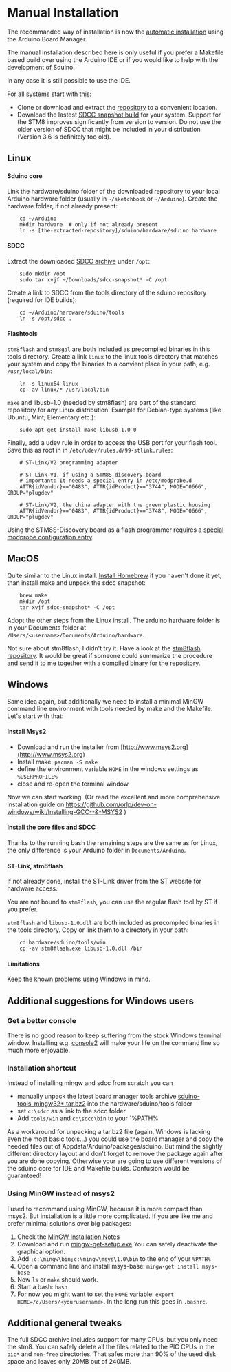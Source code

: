# Manual Installation

The recommanded way of installation is now the [automatic
installation](board-manager-install.md) using the Arduino Board Manager.

The manual installation described here is only useful if you prefer a
Makefile based build over using the Arduino IDE or if you would like to help
with the development of Sduino.

In any case it is still possible to use the IDE.

For all systems start with this:

- Clone or download and extract the
  [repository](https://github.com/tenbaht/sduino) to a convenient location.
- Download the lastest [SDCC snapshot
  build](http://sdcc.sourceforge.net/snap.php) for your system. Support for
  the STM8 improves significantly from version to version. Do not use the
  older version of SDCC that might be included in your distribution (Version
  3.6 is definitely too old).


## Linux

#### Sduino core

Link the hardware/sduino folder of the downloaded repository to your local
Arduino hardware folder (usually in `~/sketchbook` or `~/Arduino`). Create
the hardware folder, if not already present:

```text
	cd ~/Arduino
	mkdir hardware	# only if not already present
	ln -s [the-extracted-repository]/sduino/hardware/sduino hardware
```

#### SDCC

Extract the downloaded [SDCC archive](http://sdcc.sourceforge.net/snap.php)
under `/opt`:

```text
	sudo mkdir /opt
	sudo tar xvjf ~/Downloads/sdcc-snapshot* -C /opt
```

Create a link to SDCC from the tools directory of the sduino repository
(required for IDE builds):

```text
	cd ~/Arduino/hardware/sduino/tools
	ln -s /opt/sdcc .
```

#### Flashtools

`stm8flash` and `stm8gal` are both included as precompiled binaries in this
tools directory. Create a link `linux` to the linux tools directory that
matches your system and copy the binaries to a convient place in your path,
e.g. `/usr/local/bin`:

```text
	ln -s linux64 linux
	cp -av linux/* /usr/local/bin
```


`make` and libusb-1.0 (needed by stm8flash) are part of the standard
repository for any Linux distribution. Example for Debian-type systems (like
Ubuntu, Mint, Elementary etc.):

```text
	sudo apt-get install make libusb-1.0-0
```

Finally, add a udev rule in order to access the USB port for your flash
tool. Save this as root in in `/etc/udev/rules.d/99-stlink.rules`:

```text
	# ST-Link/V2 programming adapter

	# ST-Link V1, if using a STM8S discovery board
	# important: It needs a special entry in /etc/modprobe.d
	ATTR{idVendor}=="0483", ATTR{idProduct}=="3744", MODE="0666", GROUP="plugdev"

	# ST-Link/V2, the china adapter with the green plastic housing
	ATTR{idVendor}=="0483", ATTR{idProduct}=="3748", MODE="0666", GROUP="plugdev"
```

Using the STM8S-Discovery board as a flash programmer requires a [special
modprobe configuration
entry](../hardware/stm8sdiscovery#usage-with-linux-and-stm8flash).




## MacOS

Quite similar to the Linux install. [Install Homebrew](https://brew.sh/) if
you haven't done it yet, than install make and unpack the sdcc snapshot:

```text
	brew make
	mkdir /opt
	tar xvjf sdcc-snapshot* -C /opt
```

Adopt the other steps from the Linux install. The arduino hardware folder is
in your Documents folder at `/Users/<username>/Documents/Arduino/hardware`.

Not sure about stm8flash, I didn't try it. Have a look at the [stm8flash
repository](https://github.com/vdudouyt/stm8flash). It would be great if
someone could summarize the procedure and send it to me together with a
compiled binary for the repository.







## Windows

Same idea again, but additionally we need to install a minimal MinGW command
line environment with tools needed by make and the Makefile. Let's start
with that:


#### Install Msys2

- Download and run the installer from [http://www.msys2.org](http://www.msys2.org)
- Install make: `pacman -S make`
- define the environment variable `HOME` in the windows settings as
  `%USERPROFILE%`
- close and re-open the terminal window

Now we can start working. 
(Or read the excellent and more comprehensive installation guide on https://github.com/orlp/dev-on-windows/wiki/Installing-GCC--&-MSYS2
)


#### Install the core files and SDCC

Thanks to the running bash the remaining steps are the same as for Linux,
the only difference is your Arduino folder in `Documents/Arduino`.


#### ST-Link, stm8flash

If not already done, install the ST-Link driver from the ST website for
hardware access.

You are not bound to `stm8flash`, you can use the regular flash tool by ST
if you prefer.

`stm8flash` and `libusb-1.0.dll` are both included as precompiled binaries
in the tools directory. Copy or link them to a directory in your path:

```text
	cd hardware/sduino/tools/win
	cp -av stm8flash.exe libusb-1.0.dll /bin
```

#### Limitations

Keep the [known problems using
Windows](limitations#known-problems-using-windows) in mind.


## Additional suggestions for Windows users

### Get a better console

There is no good reason to keep suffering from the stock Windows terminal
window. Installing e.g.
[console2](https://sourceforge.net/projects/console/) will make your life on
the command line so much more enjoyable.


### Installation shortcut

Instead of installing mingw and sdcc from scratch you can

* manually unpack the latest board manager tools archive
  [sduino-tools_mingw32*.tar.bz2](https://github.com/tenbaht/sduino/releases)
  into the hardware/sduino/tools folder
* set `c:\sdcc` as a link to the sdcc folder
* Add `tools/win` and `c:\sdcc\bin` to your `%PATH%

As a workaround for unpacking a tar.bz2 file (again, Windows is lacking even
the most basic tools...) you could use the board manager and copy the needed
files out of Appdata/Arduino/packages/sduino. But mind the slightly
different directory layout and don't forget to remove the package again
after you are done copying. Otherwise your are going to use different
versions of the sduino core for IDE and Makefile builds. Confusion would be
guaranteed!


### Using MinGW instead of msys2

I used to recommand using MinGW, because it is more compact than msys2. But
installation is a little more complicated. If you are like me and prefer
minimal solutions over big packages:

1. Check the
   [MinGW Installation Notes](http://www.mingw.org/wiki/Getting_Started)
2. Download and run
   [mingw-get-setup.exe](https://sourceforge.net/projects/mingw/files/Installer/)
   You can safely deactivate the graphical option.
3. Add `;c:\mingw\bin;c:\mingw\msys\1.0\bin` to the end of your `%PATH%`
4. Open a command line and install msys-base: `mingw-get install msys-base`
5. Now `ls` or `make` should work.
6. Start a bash: `bash`
7. For now you might want to set the `HOME` variable: `export
   HOME=/c/Users/<yourusername>`. In the long run this goes in `.bashrc`.


## Additional general tweaks

The full SDCC archive includes support for many CPUs, but you only need the
stm8. You can safely delete all the files related to the PIC CPUs in the
`pic*` and `non-free` directories. That safes more than 90% of the used disk
space and leaves only 20MB out of 240MB.
